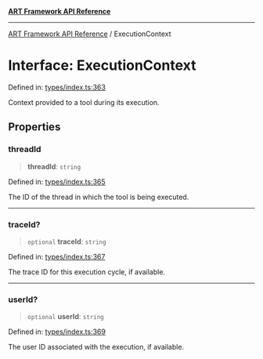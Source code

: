 [**ART Framework API Reference**](../README.md)

***

[ART Framework API Reference](../README.md) / ExecutionContext

# Interface: ExecutionContext

Defined in: [types/index.ts:363](https://github.com/hashangit/ART/blob/3153790647102134b487bb6168bd208568e6a8ad/src/types/index.ts#L363)

Context provided to a tool during its execution.

## Properties

### threadId

> **threadId**: `string`

Defined in: [types/index.ts:365](https://github.com/hashangit/ART/blob/3153790647102134b487bb6168bd208568e6a8ad/src/types/index.ts#L365)

The ID of the thread in which the tool is being executed.

***

### traceId?

> `optional` **traceId**: `string`

Defined in: [types/index.ts:367](https://github.com/hashangit/ART/blob/3153790647102134b487bb6168bd208568e6a8ad/src/types/index.ts#L367)

The trace ID for this execution cycle, if available.

***

### userId?

> `optional` **userId**: `string`

Defined in: [types/index.ts:369](https://github.com/hashangit/ART/blob/3153790647102134b487bb6168bd208568e6a8ad/src/types/index.ts#L369)

The user ID associated with the execution, if available.
